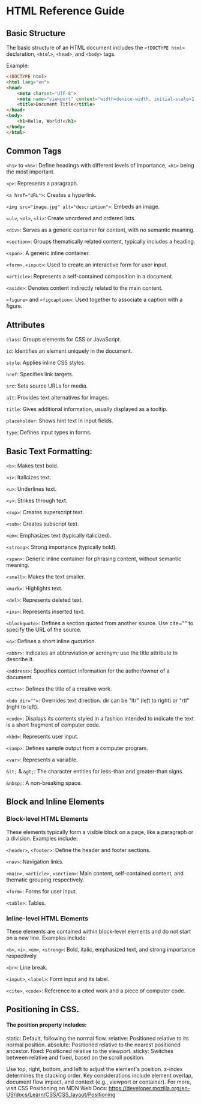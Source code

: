 # HTML Reference Guide

## Basic Structure

The basic structure of an HTML document includes the `<!DOCTYPE html>` declaration, `<html>`, `<head>`, and `<body>` tags.

Example:
```html
<!DOCTYPE html>
<html lang="en">
<head>
    <meta charset="UTF-8">
    <meta name="viewport" content="width=device-width, initial-scale=1.0">
    <title>Document Title</title>
</head>
<body>
    <h1>Hello, World!</h1>
</body>
</html>
```


## Common Tags

`<h1>` to `<h6>`: Define headings with different levels of importance, `<h1>` being the most important.

`<p>`: Represents a paragraph.

`<a href="URL">`: Creates a hyperlink.

`<img src="image.jpg" alt="description">`: Embeds an image.

`<ul>`, `<ol>`, `<li>`: Create unordered and ordered lists.

`<div>`: Serves as a generic container for content, with no semantic meaning.

`<section>`: Groups thematically related content, typically includes a heading.

`<span>`: A generic inline container.

`<form>`, `<input>`: Used to create an interactive form for user input.

`<article>`: Represents a self-contained composition in a document.

`<aside>`: Denotes content indirectly related to the main content.

`<figure>` and `<figcaption>`: Used together to associate a caption with a figure.


## Attributes

`class`: Groups elements for CSS or JavaScript.

`id`: Identifies an element uniquely in the document.

`style`: Applies inline CSS styles.

`href`: Specifies link targets.

`src`: Sets source URLs for media.

`alt`: Provides text alternatives for images.

`title`: Gives additional information, usually displayed as a tooltip.

`placeholder`: Shows hint text in input fields.

`type`: Defines input types in forms.


## Basic Text Formatting:

`<b>`: Makes text bold.

`<i>`: Italicizes text.

`<u>`: Underlines text.

`<s>`: Strikes through text.

`<sup>`: Creates superscript text.

`<sub>`: Creates subscript text.

`<em>`: Emphasizes text (typically italicized).

`<strong>`: Strong importance (typically bold).

`<span>`: Generic inline container for phrasing content, without semantic meaning.

`<small>`: Makes the text smaller.

`<mark>`: Highlights text.

`<del>`: Represents deleted text.

`<ins>`: Represents inserted text.

`<blockquote>`: Defines a section quoted from another source. Use cite="" to specify the URL of the source.

`<q>`: Defines a short inline quotation.

`<abbr>`: Indicates an abbreviation or acronym; use the title attribute to describe it.

`<address>`: Specifies contact information for the author/owner of a document.

`<cite>`: Defines the title of a creative work.

`<bdo dir="">`: Overrides text direction. dir can be "ltr" (left to right) or "rtl" (right to left).

`<code>`: Displays its contents styled in a fashion intended to indicate the text is a short fragment of computer code.

`<kbd>`: Represents user input.

`<samp>`: Defines sample output from a computer program.

`<var>`: Represents a variable.

`&lt;` & `&gt;`: The character entities for less-than and greater-than signs.

`&nbsp;`: A non-breaking space.


## Block and Inline Elements

### Block-level HTML Elements
These elements typically form a visible block on a page, like a paragraph or a division. Examples include:

`<header>`, `<footer>`: Define the header and footer sections.

`<nav>`: Navigation links.

`<main>`, `<article>`, `<section>`: Main content, self-contained content, and thematic grouping respectively.

`<form>`: Forms for user input.

`<table>`: Tables.

### Inline-level HTML Elements
These elements are contained within block-level elements and do not start on a new line. Examples include:

`<b>`, `<i>`, `<em>`, `<strong>`: Bold, italic, emphasized text, and strong importance respectively.

`<br>`: Line break.

`<input>`, `<label>`: Form input and its label.

`<cite>`, `<code>`: Reference to a cited work and a piece of computer code.


## Positioning in CSS. 

#### The position property includes:

static: Default, following the normal flow.
relative: Positioned relative to its normal position.
absolute: Positioned relative to the nearest positioned ancestor.
fixed: Positioned relative to the viewport.
sticky: Switches between relative and fixed, based on the scroll position.

Use top, right, bottom, and left to adjust the element's position. z-index determines the stacking order. Key considerations include element overlap, document flow impact, and context (e.g., viewport or container). For more, visit CSS Positioning on MDN Web Docs: https://developer.mozilla.org/en-US/docs/Learn/CSS/CSS_layout/Positioning

